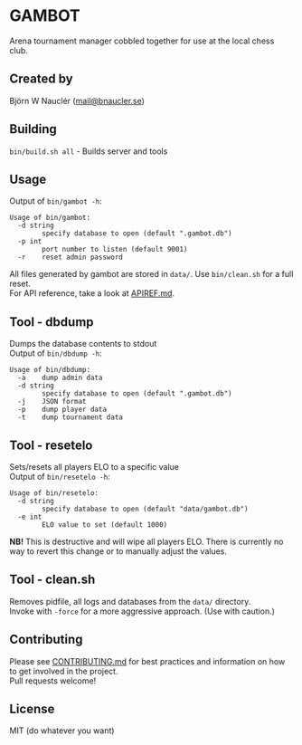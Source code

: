 
# GAMBOT
Arena tournament manager cobbled together for use at the local chess club.

## Created by
Björn W Nauclér (mail@bnaucler.se)

## Building
`bin/build.sh all` - Builds server and tools

## Usage
Output of `bin/gambot -h`:  
```
Usage of bin/gambot:
  -d string
    	specify database to open (default ".gambot.db")
  -p int
    	port number to listen (default 9001)
  -r	reset admin password
```

All files generated by gambot are stored in `data/`. Use `bin/clean.sh` for a full reset.  
For API reference, take a look at [APIREF.md](APIREF.md).

## Tool - dbdump
Dumps the database contents to stdout  
Output of `bin/dbdump -h`:  
```
Usage of bin/dbdump:
  -a	dump admin data
  -d string
    	specify database to open (default ".gambot.db")
  -j	JSON format
  -p	dump player data
  -t	dump tournament data
```

## Tool - resetelo
Sets/resets all players ELO to a specific value  
Output of `bin/resetelo -h`:  
```
Usage of bin/resetelo:
  -d string
    	specify database to open (default "data/gambot.db")
  -e int
    	ELO value to set (default 1000)
```
**NB!** This is destructive and will wipe all players ELO. There is currently no way to revert this change or to manually adjust the values.

## Tool - clean.sh
Removes pidfile, all logs and databases from the `data/` directory.  
Invoke with `-force` for a more aggressive approach. (Use with caution.)

## Contributing
Please see [CONTRIBUTING.md](CONTRIBUTING.md) for best practices and information on how to get involved in the project.  
Pull requests welcome!

## License
MIT (do whatever you want)
